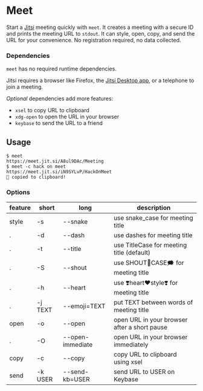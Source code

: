 # Meet

Start a [Jitsi](https://meet.jit.si) meeting quickly with `meet`. It creates a
meeting with a secure ID and prints the meeting URL to `stdout`. It can style,
open, copy, and send the URL for your convenience. No registration required, no
data collected.

### Dependencies

`meet` has no required runtime dependencies.

Jitsi requires a browser like Firefox, the [Jitsi Desktop
app](https://desktop.jitsi.org/), or a telephone to join a meeting.

*Optional* dependencies add more features:
- `xsel` to copy URL to clipboard
- `xdg-open` to open the URL in your browser
- `keybase` to send the URL to a friend

## Usage

```sh-session
$ meet
https://meet.jit.si/A8ul9DAc/Meeting
$ meet -c hack on meet
https://meet.jit.si/iN9SYLvP/HackOnMeet
🚀 copied to clipboard!
```

### Options

| feature | short   | long             | description                                  |
|---------|---------|------------------|----------------------------------------------|
| style   | -s      | --snake          | use snake_case for meeting title             |
| .       | -d      | --dash           | use dashes for meeting title                 |
| .       | -t      | --title          | use TitleCase for meeting title (default)    |
| .       | -S      | --shout          | use SHOUT👏️CASE🗯️ for meeting title           |
| .       | -h      | --heart          | use ❣️heart❤️style❣️ for meeting title          |
| .       | -j TEXT | --emoji=TEXT     | put TEXT between words of meeting title      |
| open    | -o      | --open           | open URL in your browser after a short pause |
| .       | -O      | --open-immediate | open URL in your browser immediately         |
| copy    | -c      | --copy           | copy URL to clipboard using xsel             |
| send    | -k USER | --send-kb=USER   | send URL to USER on Keybase                  |
